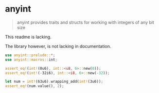 # anyint

> anyint provides traits and structs for working with integers of any bit size

This readme is lacking.

The library however, is not lacking in documentation.

```rust
use anyint::prelude::*;
use anyint::macros::int;

assert_eq!(int!(0u6), int::<u8, 6>::new(0));
assert_eq!(int!(-32i6), int::<i8, 6>::new(-32));

let num = int!(63u6).wrapping_add(int!(3u6));
assert_eq!(num.value(), 2);
```
